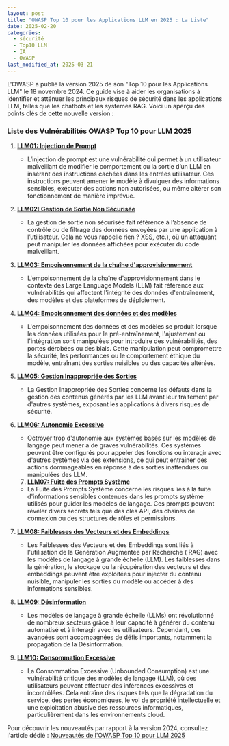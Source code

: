 ```yaml
---
layout: post
title: "OWASP Top 10 pour les Applications LLM en 2025 : La Liste"
date: 2025-02-20
categories:
  - sécurité
  - Top10 LLM
  - IA
  - OWASP
last_modified_at: 2025-03-21
---
```


L'OWASP a publié la version 2025 de son "Top 10 pour les Applications LLM" le 18 novembre 2024. Ce guide vise à aider
les organisations à identifier et atténuer les principaux risques de sécurité dans les applications LLM, telles que les
chatbots et les systèmes RAG. Voici un aperçu des points clés de cette nouvelle version :

### Liste des Vulnérabilités OWASP Top 10 pour LLM 2025

1. **[LLM01: Injection de Prompt]({{home}}/2025/02/26/prompt/)**
	- L’injection de prompt est une vulnérabilité qui permet à un utilisateur malveillant de modifier le comportement ou
	  la sortie d’un LLM en insérant des instructions cachées dans les entrées utilisateur. Ces instructions peuvent
	  amener le modèle à divulguer des informations sensibles, exécuter des actions non autorisées, ou même altérer son
	  fonctionnement de manière imprévue.

2. **[LLM02: Gestion de Sortie Non Sécurisée]({{home}}/2025/03/03/LLM02-2025/)**
	- La gestion de sortie non sécurisée fait référence à l’absence de contrôle ou de filtrage des données envoyées par
	  une application à l’utilisateur. Cela ne vous rappelle rien ? [XSS](), etc.), où un attaquant peut manipuler les
	  données affichées pour exécuter du code malveillant.

3. **[LLM03: Empoisonnement de la chaîne d'approvisionnement]({{home}}/2025/03/06/LLM03-2025/)**
	- L'empoisonnement de la chaîne d'approvisionnement dans le contexte des Large Language Models (LLM) fait référence
	  aux
	  vulnérabilités qui affectent l'intégrité des données d'entraînement, des modèles et des plateformes de
	  déploiement.

4. **[LLM04: Empoisonnement des données et des modèles]({{home}}/2025/03/07/LLM04-2025/)**
	- L'empoisonnement des données et des modèles se produit lorsque les données utilisées pour le pré-entraînement,
	  l'ajustement ou l'intégration sont manipulées pour introduire des vulnérabilités, des portes dérobées ou des
	  biais.
	  Cette manipulation peut compromettre la sécurité, les performances ou le comportement éthique du modèle,
	  entraînant des
	  sorties nuisibles ou des capacités altérées.

5. **[LLM05: Gestion Inappropriée des Sorties]({{home}}/2025/03/09/LLM05-2025/)**
	- La Gestion Inappropriée des Sorties concerne les défauts dans la gestion des
	  contenus générés par les LLM avant leur traitement par d'autres systèmes, exposant les applications à divers
	  risques de
	  sécurité.

6. **[LLM06: Autonomie Excessive]({{home}}/2025/03/10/LLM06-2025/)**
	- Octroyer trop d'autonomie aux systèmes basés sur les modèles de langage peut mener a de graves vulnérabilités. Ces
	  systèmes peuvent être configurés pour appeler des fonctions ou interagir avec d'autres systèmes via des
	  extensions, ce
	  qui peut entraîner des actions dommageables en réponse à des sorties inattendues ou manipulées des LLM.
	
	7. **[LLM07: Fuite des Prompts Système]({{home}}/2025/03/11/LLM07-2025/)**
	
	- La Fuite des Prompts Système concerne les risques liés à la fuite d'informations sensibles contenues dans les
	  prompts
	  système utilisés pour guider les modèles de langage. Ces prompts peuvent révéler divers secrets tels que des clés
	  API,
	  des chaînes de connexion ou des structures de rôles et permissions.

8. **[LLM08: Faiblesses des Vecteurs et des Embeddings]({{home}}/2025/03/13/LLM08-2025/)**
	- Les Faiblesses des Vecteurs et des Embeddings sont liés à l'utilisation de la Génération Augmentée par Recherche (
	  RAG)
	  avec les modèles de langage à grande échelle (LLM). Les faiblesses dans la génération, le stockage ou la
	  récupération des vecteurs et des embeddings peuvent être exploitées
	  pour injecter du contenu nuisible, manipuler les sorties du modèle ou accéder à des informations sensibles.

9. **[LLM09: Désinformation]({{home}}/2025/03/14/LLM09-2025/)**
	- Les modèles de langage à grande échelle (LLMs) ont révolutionné de nombreux secteurs grâce à leur capacité à
	  générer du
	  contenu automatisé et à interagir avec les utilisateurs. Cependant, ces avancées sont accompagnées de défis
	  importants,
	  notamment la propagation de la Désinformation.

10. **[LLM10: Consommation Excessive]({{home}}/2025/03/17/LLM10-2025/)**
    - La Consommation Excessive (Unbounded Consumption) est une vulnérabilité critique des modèles de langage (LLM), où des
      utilisateurs peuvent effectuer des inférences excessives et incontrôlées. Cela entraîne des risques tels que la
      dégradation du service, des pertes économiques, le vol de propriété intellectuelle et une exploitation abusive des
      ressources informatiques, particulièrement dans les environnements cloud.

Pour découvrir les nouveautés par rapport à la version 2024, consultez l'article
dédié : [Nouveautés de l'OWASP Top 10 pour LLM 2025](/2025/02/21/OWASPTop10LLMNouveautes/)